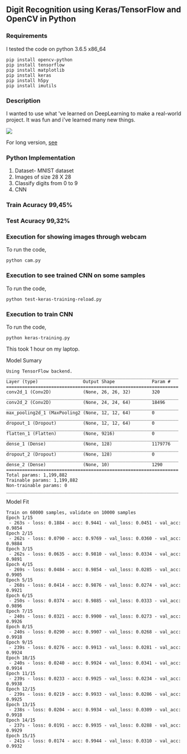 ## Digit Recognition using Keras/TensorFlow and OpenCV in Python


### Requirements

I tested the code on python 3.6.5 x86_64

```
pip install opencv-python
pip install tensorflow 
pip install matplotlib
pip install keras
pip install h5py
pip install imutils
```

### Description

I wanted to use what 've learned on DeepLearning to make a real-world project. It was fun and i've learned many new things.

<img src="https://github.com/DessaiImrane/digit-recognition/blob/master/Digit-Recognition-Thumb.gif">

For long version, [see](https://youtu.be/7OpQ9ax3jac)


### Python  Implementation

1) Dataset- MNIST dataset
2) Images of size 28 X 28
3) Classify digits from 0 to 9
4) CNN

### Train Acuracy 99,45%
### Test Acuracy 99,32%

### Execution for showing images through webcam
To run the code, 
```
python cam.py
```

### Execution to see trained CNN on some samples

To run the code,

```
python test-keras-training-reload.py
```



### Execution to train CNN

To run the code,

```
python keras-training.py
```

This took 1 hour on my laptop.

Model Sumary
```
Using TensorFlow backend.
_________________________________________________________________
Layer (type)                 Output Shape              Param #
=================================================================
conv2d_1 (Conv2D)            (None, 26, 26, 32)        320
_________________________________________________________________
conv2d_2 (Conv2D)            (None, 24, 24, 64)        18496
_________________________________________________________________
max_pooling2d_1 (MaxPooling2 (None, 12, 12, 64)        0
_________________________________________________________________
dropout_1 (Dropout)          (None, 12, 12, 64)        0
_________________________________________________________________
flatten_1 (Flatten)          (None, 9216)              0
_________________________________________________________________
dense_1 (Dense)              (None, 128)               1179776
_________________________________________________________________
dropout_2 (Dropout)          (None, 128)               0
_________________________________________________________________
dense_2 (Dense)              (None, 10)                1290
=================================================================
Total params: 1,199,882
Trainable params: 1,199,882
Non-trainable params: 0
_________________________________________________________________
```

Model Fit
```
Train on 60000 samples, validate on 10000 samples
Epoch 1/15
 - 263s - loss: 0.1884 - acc: 0.9441 - val_loss: 0.0451 - val_acc: 0.9854
Epoch 2/15
 - 262s - loss: 0.0790 - acc: 0.9769 - val_loss: 0.0360 - val_acc: 0.9884
Epoch 3/15
 - 262s - loss: 0.0635 - acc: 0.9810 - val_loss: 0.0334 - val_acc: 0.9891
Epoch 4/15
 - 269s - loss: 0.0484 - acc: 0.9854 - val_loss: 0.0285 - val_acc: 0.9905
Epoch 5/15
 - 268s - loss: 0.0414 - acc: 0.9876 - val_loss: 0.0274 - val_acc: 0.9921
Epoch 6/15
 - 250s - loss: 0.0374 - acc: 0.9885 - val_loss: 0.0333 - val_acc: 0.9896
Epoch 7/15
 - 240s - loss: 0.0321 - acc: 0.9900 - val_loss: 0.0273 - val_acc: 0.9926
Epoch 8/15
 - 240s - loss: 0.0290 - acc: 0.9907 - val_loss: 0.0268 - val_acc: 0.9918
Epoch 9/15
 - 239s - loss: 0.0276 - acc: 0.9913 - val_loss: 0.0281 - val_acc: 0.9924
Epoch 10/15
 - 240s - loss: 0.0240 - acc: 0.9924 - val_loss: 0.0341 - val_acc: 0.9914
Epoch 11/15
 - 239s - loss: 0.0233 - acc: 0.9925 - val_loss: 0.0234 - val_acc: 0.9938
Epoch 12/15
 - 239s - loss: 0.0219 - acc: 0.9933 - val_loss: 0.0286 - val_acc: 0.9925
Epoch 13/15
 - 238s - loss: 0.0204 - acc: 0.9934 - val_loss: 0.0309 - val_acc: 0.9918
Epoch 14/15
 - 237s - loss: 0.0191 - acc: 0.9935 - val_loss: 0.0288 - val_acc: 0.9929
Epoch 15/15
 - 241s - loss: 0.0174 - acc: 0.9944 - val_loss: 0.0310 - val_acc: 0.9932
```

